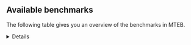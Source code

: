 ## Available benchmarks
The following table gives you an overview of the benchmarks in MTEB.

<details>

<!-- This allows the table to be autogenerated in the future: -->
<!-- BENCHMARKS TABLE START -->

| Name | Leaderboard name | # Tasks | Task Types | Domains | Languages |
|------|------------------|---------|------------|---------|-----------|
| [BEIR](https://arxiv.org/abs/2104.08663) | BEIR | 15 | Retrieval: 15 | [Medical, Programming, Encyclopaedic, Social, Academic, Blog, Non-fiction, Web, Reviews, Financial, Government, Written, News] | eng |
| [BEIR-NL](https://arxiv.org/abs/2412.08329) | BEIR-NL | 15 | Retrieval: 15 | [Medical, Encyclopaedic, Academic, Non-fiction, Web, Written] | nld |
| [BRIGHT](https://brightbenchmark.github.io/) | BRIGHT | 1 | Retrieval: 1 | [Non-fiction, Written] | eng |
| [BRIGHT (long)](https://brightbenchmark.github.io/) | BRIGHT (long) | 1 | Retrieval: 1 | [Non-fiction, Written] | eng |
| [BuiltBench(eng)](https://arxiv.org/abs/2411.12056) | BuiltBench(eng) | 4 | Clustering: 2, Retrieval: 1, Reranking: 1 | [Engineering, Written] | eng |
| [ChemTEB](https://arxiv.org/abs/2412.00532) | Chemical | 27 | BitextMining: 1, Classification: 17, Clustering: 2, PairClassification: 5, Retrieval: 2 | [Chemistry] | fra,spa,ces,eng,zho,msa,hin,kor,jpn,deu,nld,por,tur |
| [CoIR](https://github.com/CoIR-team/coir) | Code Information Retrieval | 10 | Retrieval: 10 | [Programming, Written] | java,ruby,c++,go,eng,php,python,sql,javascript |
| [CodeRAG](https://arxiv.org/abs/2406.14497) | CodeRAG | 4 | Reranking: 4 | [Programming] | python |
| [Encodechka](https://github.com/avidale/encodechka) | Encodechka | 7 | STS: 2, Classification: 4, PairClassification: 1 | [Social, Non-fiction, Web, Fiction, Government, Written, News] | rus |
| [FollowIR](https://arxiv.org/abs/2403.15246) | Instruction Following | 3 | InstructionRetrieval: 3 | [Written, News] | eng |
| [LongEmbed](https://arxiv.org/abs/2404.12096v2) | Long-context Retrieval | 6 | Retrieval: 6 | [Encyclopaedic, Academic, Blog, Spoken, Non-fiction, Fiction, Written] | eng |
| [MIEB(Img)](https://arxiv.org/abs/2504.10471) | Image only | 49 | Any2AnyRetrieval: 15, ImageClassification: 22, ImageClustering: 5, VisualSTS(eng): 5, VisualSTS(multi): 2 | [Medical, Encyclopaedic, Social, Blog, Spoken, Non-fiction, Web, Reviews, Scene, Written, News] | ara,fra,spa,eng,rus,kor,pol,cmn,deu,nld,por,ita,tur |
| [MIEB(Multilingual)](https://arxiv.org/abs/2504.10471) | Image-Text, Multilingual | 130 | ImageClassification: 22, ImageClustering: 5, ZeroShotClassification: 23, VisionCentricQA: 6, Compositionality: 7, VisualSTS(eng): 7, Any2AnyRetrieval: 45, DocumentUnderstanding: 10, Any2AnyMultilingualRetrieval: 3, VisualSTS(multi): 2 | [Medical, Constructed, Encyclopaedic, Social, Academic, Blog, Spoken, Non-fiction, Web, Reviews, Scene, Written, News] | fra,rus,zho,kor,hun,jpn,por,fas,tur,ara,heb,ind,dan,ces,mri,nor,tel,ukr,fin,pol,hrv,cmn,nld,ron,ell,eng,hin,tha,bul,fil,swe,ben,vie,spa,swa,quz,deu,est,ita |
| [MIEB(eng)](https://arxiv.org/abs/2504.10471) | Image-Text, English | 125 | ImageClassification: 22, ImageClustering: 5, ZeroShotClassification: 23, VisionCentricQA: 6, Compositionality: 7, VisualSTS(eng): 7, Any2AnyRetrieval: 45, DocumentUnderstanding: 10 | [Medical, Constructed, Encyclopaedic, Social, Academic, Blog, Spoken, Non-fiction, Web, Reviews, Scene, Written, News] | eng |
| [MIEB(lite)](https://arxiv.org/abs/2504.10471) | Image-Text, Lite | 51 | ImageClassification: 8, ImageClustering: 2, ZeroShotClassification: 7, VisionCentricQA: 5, Compositionality: 6, VisualSTS(eng): 2, VisualSTS(multi): 2, Any2AnyRetrieval: 11, DocumentUnderstanding: 6, Any2AnyMultilingualRetrieval: 2 | [Medical, Encyclopaedic, Social, Academic, Blog, Spoken, Non-fiction, Web, Reviews, Scene, Written, News] | fra,rus,zho,kor,hun,jpn,por,fas,tur,ara,heb,ind,dan,ces,mri,nor,tel,ukr,fin,pol,cmn,hrv,nld,ron,ell,eng,hin,tha,bul,fil,swe,ben,vie,spa,swa,quz,deu,est,ita |
| [MINERSBitextMining](https://arxiv.org/pdf/2406.07424) | MINERSBitextMining | 7 | BitextMining: 7 | [Written, Reviews, Social] | gla,fra,rus,mar,khm,hun,kaz,ban,tur,arz,pms,sqi,csb,lfn,ces,lat,ukr,dsb,epo,pam,ibo,hye,eng,hin,bul,tuk,ace,dtp,hau,sun,mad,kat,est,ita,afr,arq,tat,kor,nov,lit,zsm,heb,mak,hsb,ind,rej,tel,fin,srp,ell,nob,ina,tzl,urd,yor,mui,cha,cor,wuu,ben,pcm,bos,fao,cym,bjn,kur,ido,bel,awa,jpn,mal,por,slk,ang,war,ara,uzb,oci,dan,swg,cmn,bhp,hrv,nld,ron,ast,gle,tam,kab,swe,yid,nno,eus,yue,vie,cbk,pes,spa,tgl,uig,ile,max,mkd,jav,gsw,isl,bug,mon,nds,cat,mhr,bre,bbc,nij,ceb,amh,fry,pol,ber,min,lvs,orv,slv,xho,abs,swh,tha,kzj,glg,bew,deu,aze |
| MTEB(Code, v1) | Code | 12 | Retrieval: 12 | [Programming, Written] | swift,java,rust,c,ruby,c++,go,eng,typescript,scala,shell,php,python,sql,javascript |
| MTEB(Europe, v1) | European | 74 | BitextMining: 7, Classification: 21, Clustering: 8, Retrieval: 15, InstructionRetrieval: 3, MultilabelClassification: 2, PairClassification: 6, Reranking: 3, STS: 9 | [Academic, Spoken, Web, Financial, Religious, Blog, Social, Legal, Non-fiction, Medical, Programming, Constructed, Encyclopaedic, Subtitles, Written, News, Reviews, Fiction, Government] | isl,fra,rom,hun,slk,por,lit,dan,ces,fin,pol,hrv,nld,ron,lav,ell,nob,eng,slv,bul,gle,swe,nno,eus,spa,fao,mlt,deu,est,ita |
| MTEB(Indic, v1) | Indic | 23 | BitextMining: 4, Clustering: 1, Classification: 13, PairClassification: 1, Retrieval: 2, Reranking: 1, STS: 1 | [Constructed, Social, Encyclopaedic, Legal, Spoken, Non-fiction, Web, Reviews, Religious, Fiction, Government, Written, News] | kas,sat,mar,bod,awa,mal,pan,mni,bgc,san,tel,kan,snd,pus,mai,raj,boy,mwr,gbm,nep,urd,ory,npi,eng,guj,mup,hin,bho,tam,brx,ben,hne,doi,gom,asm |
| MTEB(Law, v1) | Legal | 8 | Retrieval: 8 | [Legal, Written] | deu,eng,zho |
| MTEB(Medical, v1) | Medical | 12 | Retrieval: 9, Clustering: 2, Reranking: 1 | [Medical, Academic, Non-fiction, Web, Government, Written] | vie,ara,fra,spa,eng,rus,zho,kor,pol,cmn |
| MTEB(Multilingual, v1) | Multilingual | 132 | BitextMining: 13, Classification: 43, Clustering: 17, Retrieval: 18, InstructionRetrieval: 3, MultilabelClassification: 5, PairClassification: 11, Reranking: 6, STS: 16 | [Academic, Spoken, Web, Financial, Religious, Blog, Social, Legal, Non-fiction, Medical, Programming, Constructed, Encyclopaedic, Subtitles, Entertainment, Written, News, Reviews, Fiction, Government] | zpl,dif,vec,mic,chk,kgp,mhl,hns,ktm,mqb,cta,zas,aka,gvn,naf,ngp,urw,kea,pms,grn,ebk,csb,tca,lat,pir,klt,ukr,dsb,lao,maj,cbv,bjp,tzo,ape,enq,ory,cle,kaq,eng,kup,mjc,ngu,gam,kgk,nhe,sbe,wrk,tif,nde,rmc,tir,ake,mqj,ksd,hau,kac,rgu,cgc,cek,hop,myw,djk,kat,apb,tos,ots,lug,xav,kas,cya,mcf,tcs,umb,zad,cuk,kue,srn,mni,ons,srm,fuv,mak,ind,cmo,gah,wap,pwg,kkc,mti,mgc,zab,msm,mxq,fin,lus,yut,amr,bzd,cot,sll,mos,gbm,urd,bjz,cha,bxh,kpr,mzz,ben,mxt,kbq,mib,nca,pcm,aon,gun,viv,knc,wmt,sah,reg,bzh,pap,mkj,kam,wln,jic,mle,bef,atg,kyf,dji,cap,atb,apu,ino,cuc,tbo,fij,guh,lbk,quf,khk,por,ang,bnp,hvn,jni,war,ndg,ssg,nhi,nhu,kan,box,waj,mph,dgr,tmd,gdn,ign,sxb,mig,zty,sgz,omw,ron,zai,anv,ast,cui,plu,nep,rmy,ziw,anh,mlg,ven,mcb,mie,kze,iws,geb,tam,gle,krc,zpm,vie,yal,pes,zpz,ksj,qvw,chq,wer,aaz,rwo,ksr,tke,rop,gvf,kpj,bea,gsw,mio,cop,agu,cbi,sus,mcq,bmh,kin,avt,uvh,pan,kyq,wiv,lmo,gui,kiw,hot,cjk,mna,wbi,mto,fry,amp,min,ctp,bsp,azb,uvl,shn,mup,gnn,clu,tuc,ydd,mxp,sey,pib,qxn,hub,pri,pjt,otq,xnn,bew,tbz,mwf,pon,mgw,alp,are,zpv,kdl,kkl,cme,fra,kmu,cjv,cbu,rom,ese,pao,div,shp,kaz,nss,tdt,amx,not,big,mmo,cbc,tur,sqi,ikw,jae,heg,bmr,agt,lww,quc,zaa,lac,epo,mca,mwp,wmw,pam,srq,sab,ibo,gdr,tpt,ded,ian,npi,yad,hin,cpa,acm,quh,qve,kir,mam,tuk,bjk,acr,ken,kyz,ace,dtp,zsr,txq,boa,bco,kpg,kqf,chd,gom,hat,nyu,pbt,pio,est,tso,azz,mbh,afr,arq,con,mey,kor,nso,gup,bkq,bmu,imo,aom,apw,heb,cax,azg,ote,mpt,bqp,lgl,cux,mbc,kos,ewe,ndj,wro,mek,kmo,aey,lbb,cpu,nob,mwr,kdc,kwd,kbm,prf,kek,mui,msc,myk,qub,fil,wrs,bdd,mco,caf,car,cpc,xon,swp,tuf,amf,tpi,wuv,mee,usa,amn,bos,wnu,ter,txu,mva,urt,bjn,spp,mit,lua,gym,xtm,ctu,lif,yby,qxo,orm,tte,jpn,fai,mal,slk,row,ztq,uzb,mox,ttc,oci,sri,mri,shj,tbg,zam,snd,arp,cjo,swg,esk,kql,acu,cmn,dob,luo,bpr,kmb,atd,tlf,zia,bjv,nsn,tyv,kab,ubr,huu,cbk,tpz,tgl,usp,cbr,agd,gum,max,yon,miz,mkd,fur,bvd,uzn,twi,meu,zyp,kwi,nnq,sat,mpp,mon,mbb,nlg,zaw,dwy,amm,bjr,snc,aak,ptu,mhr,far,urb,sot,apn,pma,awb,cab,sim,emi,nya,pol,nhg,lav,mwc,kqc,lvs,qvz,mcd,ruf,orv,yaq,kmk,ikk,kwf,bhg,mps,nhr,tav,xho,seh,crh,tna,bbr,gwi,trc,djr,glg,ssw,bsj,mop,tbf,opm,isn,cpy,poe,bch,smk,mar,rus,mav,zav,khm,cac,aer,auy,cso,mvn,snx,fas,ban,arz,dad,ltz,att,lfn,xla,toc,fuf,rkb,tsn,gaz,soy,zao,nvm,nys,wsk,bkd,kto,toj,tod,prs,sun,mad,hmn,dww,mpj,ntj,tku,tnn,asm,auc,tgp,aoj,kne,kbp,soq,beo,amu,haw,top,dhg,snp,apr,tat,mya,spm,inb,lex,hto,zat,shi,ars,gof,kpx,qxh,zsm,agr,leu,ckb,ncj,hsb,bon,ilo,wat,kvg,tpa,bgs,pus,tfr,zac,met,cak,srp,tsw,ell,boy,sna,qvh,ina,nii,qup,lid,mux,tbc,nif,acf,tof,yor,fuc,msa,dgz,wuu,piu,plt,tnk,hlt,hix,cnt,mpm,apz,ntu,spy,sin,taw,bzj,cym,zaj,yaa,bam,snn,ltg,kur,maq,myu,agn,sbk,yre,bod,bel,bgt,ata,csy,wiu,zpq,bgc,ara,cnl,bak,crx,daa,nop,ptp,jiv,ghs,sua,scn,hus,mih,nak,ncl,mgh,otn,knj,ntp,nno,yid,cni,otm,tgo,spa,gul,upv,sny,bsn,quy,med,byx,kmh,mir,tee,isl,bbb,aso,svk,ayr,ajp,aui,nds,pad,hch,zpu,bki,kmg,cat,dwr,mxb,bre,nij,nor,fue,aby,arl,msk,sgb,gfk,mkl,taq,wed,yle,kqa,mpx,aia,mkn,nas,eko,gub,eri,yva,raj,too,jvn,lin,run,slv,als,tim,yuj,amk,bhl,agg,aoi,awx,kbh,wos,aii,pab,kyc,kzj,som,gnw,cof,faa,nin,gmv,obo,aau,gla,taj,cav,tac,ycn,ixl,tum,hun,jid,wim,pah,emp,hbo,nhw,aai,tah,ces,guo,tue,tuo,ipi,jao,nch,mlh,agm,vmy,gvs,lim,dyu,adz,suz,yrb,alq,qvn,mwe,kpw,yss,bul,zpc,khs,kyg,cut,glv,smo,lcm,sag,buk,dzo,rro,aly,meq,fuh,tew,muy,hmo,bps,ita,ary,yuw,beu,nqo,ssd,kwj,zho,kbc,gvc,nov,lit,nhy,blz,apc,tel,for,ncu,rej,kud,tzm,nus,mlp,dov,etr,mai,zul,vid,bkx,tgk,ura,mmx,msy,tzl,sco,bss,dop,guj,cbt,hui,knv,maa,xtd,bho,qul,cor,poh,zca,ffm,abx,nwi,hne,rug,mcp,xed,kqw,mbj,kiz,pls,khz,mau,fao,bmk,szl,udu,tnc,ulk,kde,gaw,kik,tcz,jac,wbp,rai,ido,kms,arb,awa,kon,tnp,kew,caa,glk,iou,mbs,dan,roo,boj,qvm,cao,cth,spl,tiy,tvk,wal,abt,zlm,gng,hye,hrv,cub,bhp,nld,ppo,tet,kgf,xsi,fon,mks,awk,aeb,huv,xbi,bem,nna,chz,sps,poi,tiw,crn,ong,swe,gux,wol,eus,yue,kvn,knf,poy,sue,uig,gyr,doi,ile,nho,ame,blw,klv,zar,jav,kmr,ubu,bqc,ood,chv,stp,gai,myy,bug,arn,yap,nfa,bus,cwe,zap,hla,mcr,mbt,bba,zos,qvc,acq,bbc,san,ceb,kje,mdy,okv,ssx,lij,cpb,amh,grc,pag,uli,wnc,ber,ton,llg,uri,srd,yka,mbl,noa,dik,swh,tha,azj,abs,zpo,nab,sja,maz,chf,msb,dah,qwh,kpf,tzj,nbq,bao,zga,brx,dgc,byr,swa,qvs,cco,nko,sbs,nuy,npl,yml,amo,kjs,nou,cbs,mlt,deu,mil,bvr,aze,mag |
| [MTEB(Scandinavian, v1)](https://kennethenevoldsen.github.io/scandinavian-embedding-benchmark/) | Scandinavian | 28 | BitextMining: 2, Classification: 13, Retrieval: 7, Clustering: 6 | [Social, Encyclopaedic, Legal, Spoken, Blog, Non-fiction, Web, Reviews, Fiction, Government, Written, News] | nob,isl,dan,fao,swe,nno |
| [MTEB(cmn, v1)](https://github.com/FlagOpen/FlagEmbedding/tree/master/research/C_MTEB) | Chinese | 32 | Retrieval: 8, Reranking: 4, PairClassification: 2, Clustering: 4, STS: 7, Classification: 7 | [Medical, Academic, Non-fiction, Entertainment, Financial, Government, Written] | cmn |
| [MTEB(deu, v1)](https://arxiv.org/html/2401.02709v1) | German | 19 | Classification: 6, Clustering: 4, PairClassification: 2, Reranking: 1, Retrieval: 4, STS: 2 | [Encyclopaedic, Legal, Spoken, Non-fiction, Web, Reviews, Written, News] | deu |
| MTEB(eng, v1) | English Legacy | 56 | Classification: 12, Retrieval: 15, Clustering: 11, Reranking: 4, STS: 10, PairClassification: 3, Summarization: 1 | [Medical, Programming, Encyclopaedic, Social, Academic, Spoken, Blog, Non-fiction, Reviews, Web, Financial, Government, Written, News] | eng |
| MTEB(eng, v2) | English | 41 | Retrieval: 10, Clustering: 8, Reranking: 2, STS: 9, Classification: 8, PairClassification: 3, Summarization: 1 | [Medical, Programming, Encyclopaedic, Social, Academic, Spoken, Blog, Non-fiction, Web, Reviews, Financial, Written, News] | eng |
| MTEB(fas, beta) | Farsi (BETA) | 60 | Classification: 18, Clustering: 5, PairClassification: 8, Reranking: 2, Retrieval: 21, STS: 3, BitextMining: 3 | [Medical, Social, Encyclopaedic, Academic, Spoken, Blog, Reviews, Web, Religious, Written, News] | fas |
| [MTEB(fra, v1)](https://arxiv.org/abs/2405.20468) | French | 25 | Classification: 6, Clustering: 7, PairClassification: 1, Reranking: 2, Retrieval: 5, STS: 3, Summarization: 1 | [Encyclopaedic, Social, Academic, Spoken, Legal, Non-fiction, Reviews, Web, Written, News] | eng,fra |
| [MTEB(jpn, v1)](https://github.com/sbintuitions/JMTEB) | Japanese | 16 | Clustering: 2, Classification: 4, STS: 2, PairClassification: 1, Retrieval: 6, Reranking: 1 | [Encyclopaedic, Academic, Spoken, Non-fiction, Web, Reviews, Written, News] | jpn |
| MTEB(kor, v1) | Korean | 6 | Classification: 1, Reranking: 1, Retrieval: 2, STS: 2 | [Encyclopaedic, Spoken, Reviews, Web, Written, News] | kor |
| [MTEB(pol, v1)](https://arxiv.org/abs/2405.10138) | Polish | 17 | Classification: 7, Clustering: 3, PairClassification: 4, STS: 3 | [Social, Legal, Spoken, Academic, Non-fiction, Reviews, Web, Fiction, Written, News] | pol |
| [MTEB(rus, v1)](https://aclanthology.org/2023.eacl-main.148/) | Russian | 23 | Classification: 9, Clustering: 3, MultilabelClassification: 2, PairClassification: 1, Reranking: 2, Retrieval: 3, STS: 3 | [Social, Encyclopaedic, Academic, Spoken, Blog, Web, Reviews, Written, News] | rus |
| [NanoBEIR](https://huggingface.co/collections/zeta-alpha-ai/nanobeir-66e1a0af21dfd93e620cd9f6) | NanoBEIR | 13 | Retrieval: 13 | [Medical, Encyclopaedic, Social, Academic, Non-fiction, Web, Written, News] | eng |
| [RAR-b](https://arxiv.org/abs/2404.06347) | Reasoning retrieval | 17 | Retrieval: 17 | [Programming, Written, Encyclopaedic] | eng |

<!-- BENCHMARKS TABLE END -->

